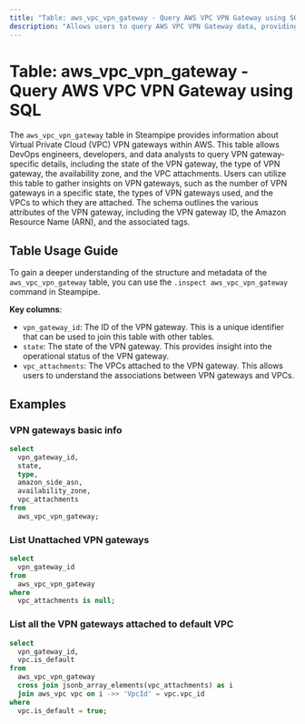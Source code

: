 ```yaml
---
title: "Table: aws_vpc_vpn_gateway - Query AWS VPC VPN Gateway using SQL"
description: "Allows users to query AWS VPC VPN Gateway data, providing details about Virtual Private Cloud (VPC) VPN gateways in an AWS account."
---
```


# Table: aws_vpc_vpn_gateway - Query AWS VPC VPN Gateway using SQL

The `aws_vpc_vpn_gateway` table in Steampipe provides information about Virtual Private Cloud (VPC) VPN gateways within AWS. This table allows DevOps engineers, developers, and data analysts to query VPN gateway-specific details, including the state of the VPN gateway, the type of VPN gateway, the availability zone, and the VPC attachments. Users can utilize this table to gather insights on VPN gateways, such as the number of VPN gateways in a specific state, the types of VPN gateways used, and the VPCs to which they are attached. The schema outlines the various attributes of the VPN gateway, including the VPN gateway ID, the Amazon Resource Name (ARN), and the associated tags.

## Table Usage Guide

To gain a deeper understanding of the structure and metadata of the `aws_vpc_vpn_gateway` table, you can use the `.inspect aws_vpc_vpn_gateway` command in Steampipe.

**Key columns**:

- `vpn_gateway_id`: The ID of the VPN gateway. This is a unique identifier that can be used to join this table with other tables.
- `state`: The state of the VPN gateway. This provides insight into the operational status of the VPN gateway.
- `vpc_attachments`: The VPCs attached to the VPN gateway. This allows users to understand the associations between VPN gateways and VPCs.

## Examples

### VPN gateways basic info

```sql
select
  vpn_gateway_id,
  state,
  type,
  amazon_side_asn,
  availability_zone,
  vpc_attachments
from
  aws_vpc_vpn_gateway;
```


### List Unattached VPN gateways

```sql
select
  vpn_gateway_id
from
  aws_vpc_vpn_gateway
where
  vpc_attachments is null;
```


### List all the VPN gateways attached to default VPC

```sql
select
  vpn_gateway_id,
  vpc.is_default
from
  aws_vpc_vpn_gateway
  cross join jsonb_array_elements(vpc_attachments) as i
  join aws_vpc vpc on i ->> 'VpcId' = vpc.vpc_id
where
  vpc.is_default = true;
```